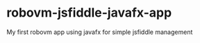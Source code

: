 robovm-jsfiddle-javafx-app
==========================

My first robovm app using javafx for simple  jsfiddle management
